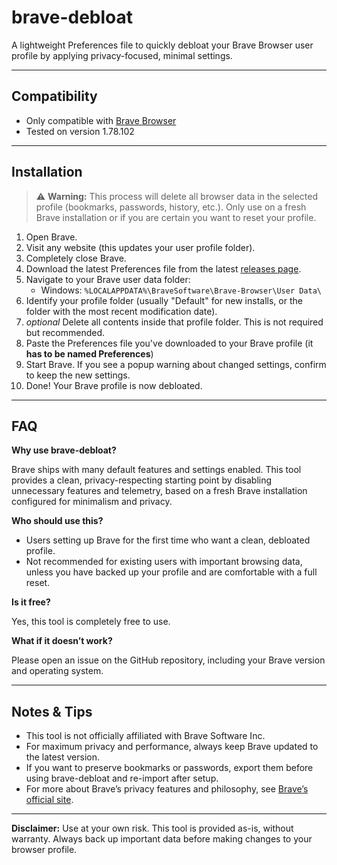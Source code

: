 # brave-debloat

A lightweight Preferences file to quickly debloat your Brave Browser user profile by applying privacy-focused, minimal settings.

---

## Compatibility

- Only compatible with [Brave Browser](https://brave.com)
- Tested on version 1.78.102

---

## Installation

> ⚠️ **Warning:** This process will delete all browser data in the selected profile (bookmarks, passwords, history, etc.). Only use on a fresh Brave installation or if you are certain you want to reset your profile.

1. Open Brave.
2. Visit any website (this updates your user profile folder).
3. Completely close Brave.
4. Download the latest Preferences file from the latest [releases page](https://github.com/RedCrafter07/brave-debloat/releases/latest).
5. Navigate to your Brave user data folder:  
   - Windows: `%LOCALAPPDATA%\BraveSoftware\Brave-Browser\User Data\`
6. Identify your profile folder (usually "Default" for new installs, or the folder with the most recent modification date).
7. *optional* Delete all contents inside that profile folder. This is not required but recommended.
8. Paste the Preferences file you've downloaded to your Brave profile (it **has to be named Preferences**)
9. Start Brave. If you see a popup warning about changed settings, confirm to keep the new settings.
10. Done! Your Brave profile is now debloated.

---

## FAQ

**Why use brave-debloat?**

Brave ships with many default features and settings enabled. This tool provides a clean, privacy-respecting starting point by disabling unnecessary features and telemetry, based on a fresh Brave installation configured for minimalism and privacy.

**Who should use this?**

- Users setting up Brave for the first time who want a clean, debloated profile.
- Not recommended for existing users with important browsing data, unless you have backed up your profile and are comfortable with a full reset.

**Is it free?**

Yes, this tool is completely free to use.

**What if it doesn’t work?**

Please open an issue on the GitHub repository, including your Brave version and operating system.

---

## Notes & Tips

- This tool is not officially affiliated with Brave Software Inc.
- For maximum privacy and performance, always keep Brave updated to the latest version.
- If you want to preserve bookmarks or passwords, export them before using brave-debloat and re-import after setup.
- For more about Brave’s privacy features and philosophy, see [Brave’s official site](https://brave.com).

---

**Disclaimer:**
Use at your own risk. This tool is provided as-is, without warranty. Always back up important data before making changes to your browser profile.
